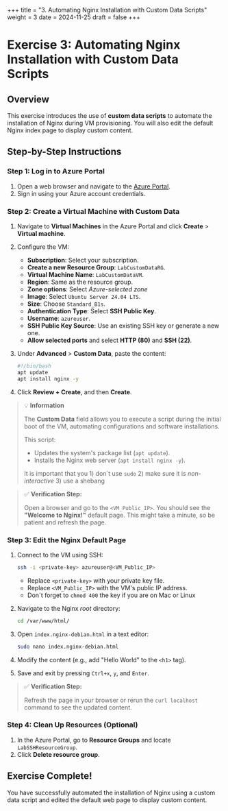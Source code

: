 +++
title = "3. Automating Nginx Installation with Custom Data Scripts"
weight = 3
date = 2024-11-25
draft = false
+++

# Exercise 3: Automating Nginx Installation with Custom Data Scripts

## Overview

This exercise introduces the use of **custom data scripts** to automate the installation of Nginx during VM provisioning. You will also edit the default Nginx index page to display custom content.

## Step-by-Step Instructions

### Step 1: Log in to Azure Portal

1. Open a web browser and navigate to the [Azure Portal](https://portal.azure.com/).
2. Sign in using your Azure account credentials.

### Step 2: Create a Virtual Machine with Custom Data
1. Navigate to **Virtual Machines** in the Azure Portal and click **Create** > **Virtual machine**.
2. Configure the VM:
   - **Subscription**: Select your subscription.
   - **Create a new Resource Group**: `LabCustomDataRG`.
   - **Virtual Machine Name**: `LabCustomDataVM`.
   - **Region**: Same as the resource group.
   - **Zone options**: Select _Azure-selected zone_
   - **Image**: Select `Ubuntu Server 24.04 LTS`.
   - **Size**: Choose `Standard_B1s`.
   - **Authentication Type**: Select **SSH Public Key**.
   - **Username**: `azureuser`.
   - **SSH Public Key Source**: Use an existing SSH key or generate a new one.
   - **Allow selected ports** and select **HTTP (80)** and **SSH (22)**.
3. Under **Advanced** > **Custom Data**, paste the content:

   ```bash
   #!/bin/bash
   apt update
   apt install nginx -y
   ```

4. Click **Review + Create**, and then **Create**.

> 💡 **Information**
>
> The **Custom Data** field allows you to execute a script during the initial boot of the VM, automating configurations and software installations.
> 
> This script:
> 
> - Updates the system's package list (`apt update`).  
> - Installs the Nginx web server (`apt install nginx -y`).
>
> It is important that you 1) don´t use `sudo` 2) make sure it is _non-interactive_ 3) use a shebang

> ✅ **Verification Step:**  
> 
> Open a browser and go to the `<VM_Public_IP>`. You should see the **"Welcome to Nginx!"** default page. This might take a minute, so be patient and refresh the page.


### Step 3: Edit the Nginx Default Page

1. Connect to the VM using SSH:

   ```bash
   ssh -i <private-key> azureuser@<VM_Public_IP>
   ```
   - Replace `<private-key>` with your private key file.
   - Replace `<VM_Public_IP>` with the VM's public IP address.
   - Don´t forget to `chmod 400` the key if you are on Mac or Linux

2. Navigate to the Nginx _root_ directory:

   ```bash
   cd /var/www/html/
   ```
   
3. Open `index.nginx-debian.html` in a text editor:

   ```bash
   sudo nano index.nginx-debian.html
   ```
3. Modify the content (e.g., add "Hello World" to the `<h1>` tag).
4. Save and exit by pressing `Ctrl+x`, `y`, and `Enter`.

> ✅ **Verification Step:**
>
> Refresh the page in your browser or rerun the `curl localhost` command to see the updated content.

### Step 4: Clean Up Resources (Optional)
1. In the Azure Portal, go to **Resource Groups** and locate `LabSSHResourceGroup`.
2. Click **Delete resource group**.

## Exercise Complete!
You have successfully automated the installation of Nginx using a custom data script and edited the default web page to display custom content.
